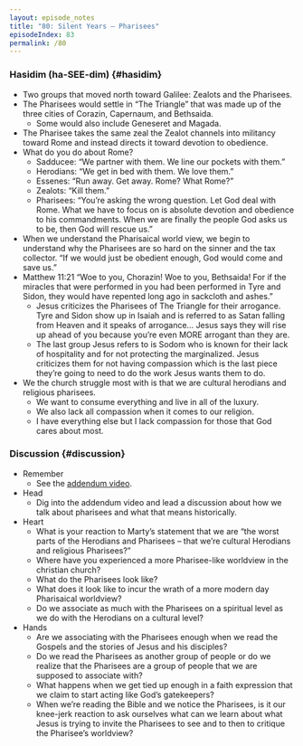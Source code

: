 ```yaml
---
layout: episode_notes
title: "80: Silent Years — Pharisees"
episodeIndex: 83
permalink: /80
---
```


### Hasidim (ha-SEE-dim) {#hasidim}

- Two groups that moved north toward Galilee: Zealots and the Pharisees.
- The Pharisees would settle in “The Triangle” that was made up of the three cities of Corazin, Capernaum, and Bethsaida.
  - Some would also include Geneseret and Magada.
- The Pharisee takes the same zeal the Zealot channels into militancy toward Rome and instead directs it toward devotion to obedience.
- What do you do about Rome?
  - Sadducee: “We partner with them. We line our pockets with them.”
  - Herodians: “We get in bed with them. We love them.”
  - Essenes: “Run away. Get away. Rome? What Rome?”
  - Zealots: “Kill them.”
  - Pharisees: “You’re asking the wrong question. Let God deal with Rome. What we have to focus on is absolute devotion and obedience to his commandments. When we are finally the people God asks us to be, then God will rescue us.”
- When we understand the Pharisaical world view, we begin to understand why the Pharisees are so hard on the sinner and the tax collector. “If we would just be obedient enough, God would come and save us.”
- Matthew 11:21 “Woe to you, Chorazin! Woe to you, Bethsaida! For if the miracles that were performed in you had been performed in Tyre and Sidon, they would have repented long ago in sackcloth and ashes.”
  - Jesus criticizes the Pharisees of The Triangle for their arrogance. Tyre and Sidon show up in Isaiah and is referred to as Satan falling from Heaven and it speaks of arrogance… Jesus says they will rise up ahead of you because you’re even MORE arrogant than they are.
  - The last group Jesus refers to is Sodom who is known for their lack of hospitality and for not protecting the marginalized. Jesus criticizes them for not having compassion which is the last piece they’re going to need to do the work Jesus wants them to do.
- We the church struggle most with is that we are cultural herodians and religious pharisees.
  - We want to consume everything and live in all of the luxury.
  - We also lack all compassion when it comes to our religion. 
  - I have everything else but I lack compassion for those that God cares about most.

### Discussion {#discussion}

- Remember
  - See the [addendum video](https://www.youtube.com/watch?v=kq68THhRwmk).
- Head
  - Dig into the addendum video and lead a discussion about how we talk about pharisees and what that means historically.
- Heart
  - What is your reaction to Marty’s statement that we are “the worst parts of the Herodians and Pharisees – that we’re cultural Herodians and religious Pharisees?”
  - Where have you experienced a more Pharisee-like worldview in the christian church?
  - What do the Pharisees look like?
  - What does it look like to incur the wrath of a more modern day Pharisaical worldview?
  - Do we associate as much with the Pharisees on a spiritual level as we do with the Herodians on a cultural level?
- Hands
  - Are we associating with the Pharisees enough when we read the Gospels and the stories of Jesus and his disciples?
  - Do we read the Pharisees as another group of people or do we realize that the Pharisees are a group of people that we are supposed to associate with?
  - What happens when we get tied up enough in a faith expression that we claim to start acting like God’s gatekeepers?
  - When we’re reading the Bible and we notice the Pharisees, is it our knee-jerk reaction to ask ourselves what can we learn about what Jesus is trying to invite the Pharisees to see and to then to critique the Pharisee’s worldview?
